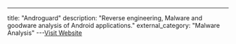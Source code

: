 ---
title: "Androguard"
description: "Reverse engineering, Malware and goodware analysis of Android applications."
external_category: "Malware Analysis"
---[Visit Website](https://github.com/androguard/androguard/)

